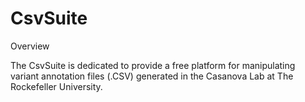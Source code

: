 # CsvSuite

Overview 

The CsvSuite is dedicated to provide a free platform for
manipulating variant annotation files (.CSV) generated in
the Casanova Lab at The Rockefeller University.
